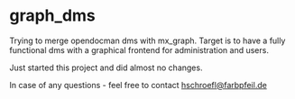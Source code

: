 graph_dms
=========

Trying to merge opendocman dms with mx_graph. Target is to have a fully functional dms with a graphical frontend for administration and users.

Just started this project and did almost no changes.

In case of any questions - feel free to contact hschroefl@farbpfeil.de
